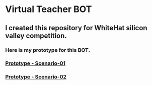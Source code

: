 # Virtual Teacher BOT
## I created this repository for WhiteHat silicon valley competition.
### Here is my prototype for this BOT.
### [Prototype - Scenario-01](https://github.com/guhanms-2010/VirtualTeacherBOT/blob/main/Bot%20Scenario%201.zip)
### [Prototype - Scenario-02](https://github.com/guhanms-2010/VirtualTeacherBOT/blob/main/Bot%20Scenario%201.zip)
